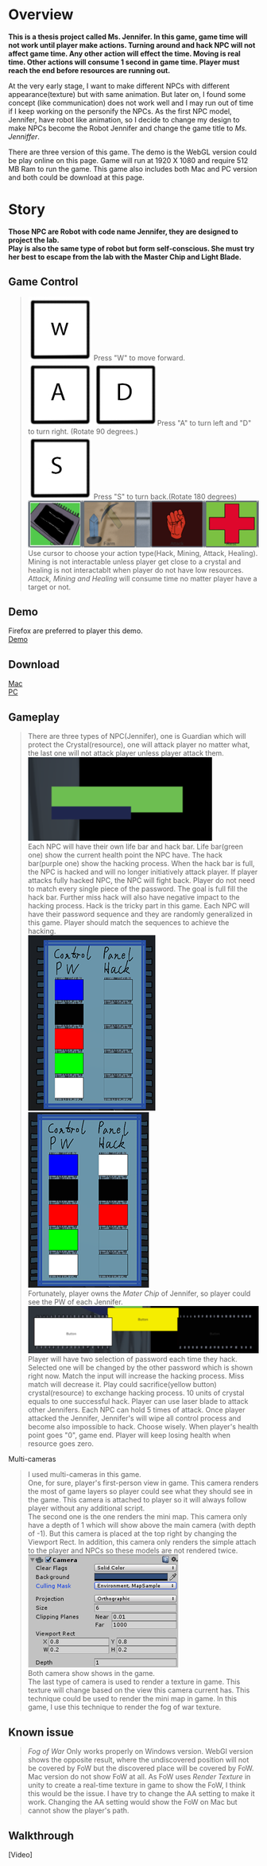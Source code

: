 # Overview

**This is a thesis project called Ms. Jennifer. In this game, game time will not work until player make actions. Turning around and hack NPC will not affect game time. Any other action will effect the time. Moving is real time. Other actions will consume 1 second in game time. Player must reach the end before resources are running out.**

At the very early stage, I want to make different NPCs with different appearance(texture) but with same animation. But later on, I found some concept (like communication) does not work well and I may run out of time if I keep working on the personify the NPCs. As the first NPC model, Jennifer, have robot like animation, so I decide to change my design to make NPCs become the Robot Jennifer and change the game title to _Ms. Jenniffer_.

There are three version of this game. The demo is the WebGL version could be play online on this page. Game will run at 1920 X 1080 and require 512 MB Ram to run the game. This game also includes both Mac and PC version and both could be download at this page.

# Story

**Those NPC are Robot with code name Jennifer, they are designed to project the lab.<br> Play is also the same type of robot but form self-conscious. She must try her best to escape from the lab with the Master Chip and Light Blade.<br>**

## Game Control

> ![W](./WebImages/keyboard_w.jpg) Press "W" to move forward.<br>
> ![A](./WebImages/keyboard_a.jpg) ![D](./WebImages/keyboard_d.jpg)Press "A" to turn left and "D" to turn right. (Rotate 90 degrees.)<br>
> ![S](./WebImages/keyboard_s.jpg) Press "S" to turn back.(Rotate 180 degrees)<br>
> ![buttons](./WebImages/player_ui_button.png)
> Use cursor to choose your action type(Hack, Mining, Attack, Healing). Mining is not interactable unless player get close to a crystal and healing is not interactablt when player do not have low resources. _Attack, Mining and Healing_ will consume time no matter player have a target or not.<br>

## Demo
Firefox are preferred to player this demo.<br>
[Demo](./Assets/builds/webBuild/index.html)

## Download
[Mac](https://1drv.ms/u/s!AtE6V3XX7jT-uzKi9-GkiZyOsKe2) <br>
[PC](https://1drv.ms/u/s!AtE6V3XX7jT-uzNOh0aoZRcbytdD)

## Gameplay
> There are three types of NPC(Jennifer), one is Guardian which will protect the Crystal(resource), one will attack player no matter what, the last one will not attack player unless player attack them.<br>
> ![Life](./WebImages/npc_ui_life.png)<br>
>Each NPC will have their own life bar and hack bar. Life bar(green one) show the current health point the NPC have. The hack bar(purple one) show the hacking process. When the hack bar is full, the NPC is hacked and will no longer initiatively attack player. If player attacks fully hacked NPC, the NPC will fight back. Player do not need to match every single piece of the password. The goal is full fill the hack bar. Further miss hack will also have negative impact to the hacking process.
> Hack is the tricky part in this game. Each NPC will have their password sequence and they are randomly generalized in this game. Player should match the sequences to achieve the hacking. <br>
> ![Panel](./WebImages/player_ui_panel.png) ![Panel2](./WebImages/player_ui_panel2.png)<br>
> Fortunately, player owns the _Mater Chip_ of Jennifer, so player could see the PW of each Jennifer.<br>
> ![PW](./WebImages/player_ui_input.png)<br>
> Player will have two selection of password each time they hack. Selected one will be changed by the other password which is shown right now. Match the input will increase the hacking process. Miss match will decrease it. Play could sacrifice(yellow button) crystal(resource) to exchange hacking process. 10 units of crystal equals to one successful hack.
> Player can use laser blade to attack other Jennifers. Each NPC can hold 5 times of attack. Once player attacked the Jennifer, Jennifer's will wipe all control process and become also impossible to hack. Choose wisely.
> When player's health point goes "0", game end. Player will keep losing health when resource goes zero.

Multi-cameras 
> I used multi-cameras in this game.  
> One, for sure, player's first-person view in game. This camera renders the most of game layers so player could see what they should see in the game. This camera is attached to player so it will always follow player without any additional script.  
> The second one is the one renders the mini map. This camera only have a depth of 1 which will show above the main camera (with depth of -1). But this camera is placed at the top right by changing the Viewport Rect. In addition, this camera only renders the simple attach to the player and NPCs so these models are not rendered twice.  
> ![Camera](./WebImages/player_camera.png)<br>
> Both camera show shows in the game.  
> The last type of camera is used to render a texture in game. This texture will change based on the view this camera current has. This technique could be used to render the mini map in game. In this game, I use this technique to render the fog of war texture.  

## Known issue
> _Fog of War_ Only works properly on Windows version. WebGl version shows the opposite result, where the undiscovered position will not be covered by FoW but the discovered place will be covered by FoW. Mac version do not show FoW at all. As FoW uses _Render Texture_ in unity to create a real-time texture in game to show the FoW, I think this would be the issue. I have try to change the AA setting to make it work. Changing the AA setting would show the FoW on Mac but cannot show the player's path.

## Walkthrough
[Video]
